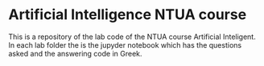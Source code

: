 # Artificial Intelligence NTUA course

This is a repository of the lab code of the NTUA course Artificial Inteligent.
In each lab folder the is the jupyder notebook which has the questions asked and the answering code in Greek.